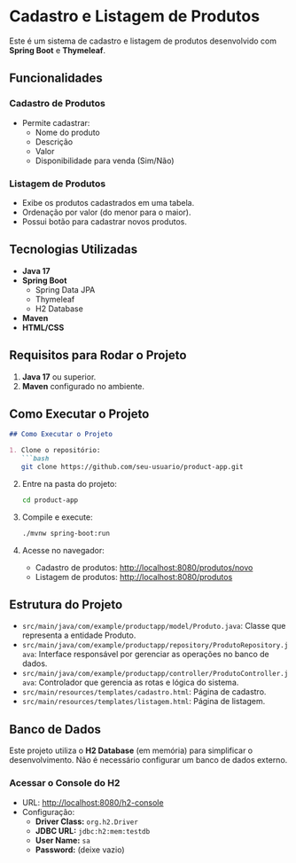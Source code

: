 # Cadastro e Listagem de Produtos

Este é um sistema de cadastro e listagem de produtos desenvolvido com **Spring Boot** e **Thymeleaf**.

## Funcionalidades

### Cadastro de Produtos
- Permite cadastrar:
  - Nome do produto
  - Descrição
  - Valor
  - Disponibilidade para venda (Sim/Não)

### Listagem de Produtos
- Exibe os produtos cadastrados em uma tabela.
- Ordenação por valor (do menor para o maior).
- Possui botão para cadastrar novos produtos.

## Tecnologias Utilizadas

- **Java 17**
- **Spring Boot**
  - Spring Data JPA
  - Thymeleaf
  - H2 Database
- **Maven**
- **HTML/CSS**

## Requisitos para Rodar o Projeto

1. **Java 17** ou superior.
2. **Maven** configurado no ambiente.

## Como Executar o Projeto

```markdown
## Como Executar o Projeto

1. Clone o repositório:
   ```bash
   git clone https://github.com/seu-usuario/product-app.git
   ```

2. Entre na pasta do projeto:
   ```bash
   cd product-app
   ```

3. Compile e execute:
   ```bash
   ./mvnw spring-boot:run
   ```

4. Acesse no navegador:
   - Cadastro de produtos: [http://localhost:8080/produtos/novo](http://localhost:8080/produtos/novo)
   - Listagem de produtos: [http://localhost:8080/produtos](http://localhost:8080/produtos)

## Estrutura do Projeto

- `src/main/java/com/example/productapp/model/Produto.java`: Classe que representa a entidade Produto.
- `src/main/java/com/example/productapp/repository/ProdutoRepository.java`: Interface responsável por gerenciar as operações no banco de dados.
- `src/main/java/com/example/productapp/controller/ProdutoController.java`: Controlador que gerencia as rotas e lógica do sistema.
- `src/main/resources/templates/cadastro.html`: Página de cadastro.
- `src/main/resources/templates/listagem.html`: Página de listagem.

## Banco de Dados

Este projeto utiliza o **H2 Database** (em memória) para simplificar o desenvolvimento. Não é necessário configurar um banco de dados externo.

### Acessar o Console do H2
- URL: [http://localhost:8080/h2-console](http://localhost:8080/h2-console)
- Configuração:
  - **Driver Class:** `org.h2.Driver`
  - **JDBC URL:** `jdbc:h2:mem:testdb`
  - **User Name:** `sa`
  - **Password:** (deixe vazio)
```

